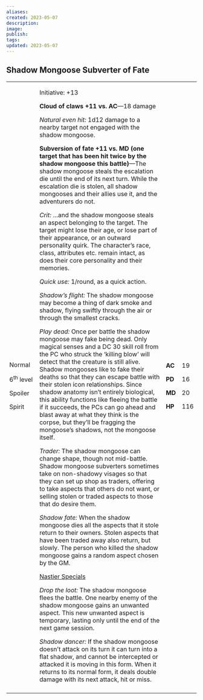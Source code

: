 ```yaml
---
aliases: 
created: 2023-05-07
description: 
image: 
publish: 
tags: 
updated: 2023-05-07
---
```


## Shadow Mongoose Subverter of Fate

<table>
<colgroup>
<col style="width: 16%" />
<col style="width: 71%" />
<col style="width: 5%" />
<col style="width: 6%" />
</colgroup>
<tbody>
<tr class="odd">
<td><p>Normal</p>
<p>6<sup>th</sup> level</p>
<p>Spoiler</p>
<p>Spirit</p></td>
<td><p>Initiative: +13</p>
<p><strong>Cloud of claws +11 vs. AC</strong>—18 damage</p>
<p><em>Natural even hit:</em> 1d12 damage to a nearby target not engaged
with the shadow mongoose.</p>
<p><strong>Subversion of fate +11 vs. MD (one target that has been hit
twice by the shadow mongoose this battle)</strong>—The shadow mongoose
steals the escalation die until the end of its next turn. While the
escalation die is stolen, all shadow mongooses and their allies use it,
and the adventurers do not.</p>
<p><em>Crit:</em> …and the shadow mongoose steals an aspect belonging to
the target. The target might lose their age, or lose part of their
appearance, or an outward personality quirk. The character’s race,
class, attributes etc. remain intact, as does their core personality and
their memories.</p>
<p><em>Quick use:</em> 1/round, as a quick action.</p>
<p><em>Shadow’s flight:</em> The shadow mongoose may become a thing of
dark smoke and shadow, flying swiftly through the air or through the
smallest cracks.</p>
<p><em>Play dead:</em> Once per battle the shadow mongoose may fake
being dead. Only magical senses and a DC 30 skill roll from the PC who
struck the ‘killing blow’ will detect that the creature is still alive.
Shadow mongooses like to fake their deaths so that they can escape
battle with their stolen icon relationships. Since shadow anatomy isn’t
entirely biological, this ability functions like fleeing the battle if
it succeeds, the PCs can go ahead and blast away at what they think is
the corpse, but they’ll be fragging the mongoose’s shadows, not the
mongoose itself.</p>
<p><em>Trader:</em> The shadow mongoose can change shape, though not
mid-battle. Shadow mongoose subverters sometimes take on non-shadowy
visages so that they can set up shop as traders, offering to take
aspects that others do not want, or selling stolen or traded aspects to
those that do desire them.</p>
<p><em>Shadow fate:</em> When the shadow mongoose dies all the aspects
that it stole return to their owners. Stolen aspects that have been
traded away also return, but slowly. The person who killed the shadow
mongoose gains a random aspect chosen by the GM.</p>
<p><u>Nastier Specials</u></p>
<p><em>Drop the loot:</em> The shadow mongoose flees the battle. One
nearby enemy of the shadow mongoose gains an unwanted aspect. This new
unwanted aspect is temporary, lasting only until the end of the next
game session.</p>
<p><em>Shadow dancer:</em> If the shadow mongoose doesn’t attack on its
turn it can turn into a flat shadow, and cannot be intercepted or
attacked it is moving in this form. When it returns to its normal form,
it deals double damage with its next attack, hit or miss.</p></td>
<td><p><strong>AC</strong></p>
<p><strong>PD</strong></p>
<p><strong>MD</strong></p>
<p><strong>HP</strong></p></td>
<td><p>19</p>
<p>16</p>
<p>20</p>
<p>116</p></td>
</tr>
<tr class="even">
<td></td>
<td></td>
<td></td>
<td></td>
</tr>
</tbody>
</table>

